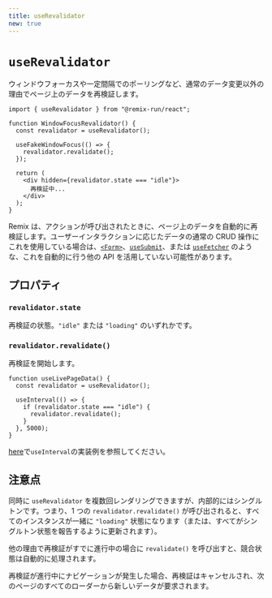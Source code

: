 ```yaml
---
title: useRevalidator
new: true
---
```


# `useRevalidator`

ウィンドウフォーカスや一定間隔でのポーリングなど、通常のデータ変更以外の理由でページ上のデータを再検証します。

```tsx
import { useRevalidator } from "@remix-run/react";

function WindowFocusRevalidator() {
  const revalidator = useRevalidator();

  useFakeWindowFocus(() => {
    revalidator.revalidate();
  });

  return (
    <div hidden={revalidator.state === "idle"}>
      再検証中...
    </div>
  );
}
```

Remix は、アクションが呼び出されたときに、ページ上のデータを自動的に再検証します。ユーザーインタラクションに応じたデータの通常の CRUD 操作にこれを使用している場合は、[`<Form>`][form-component]、[`useSubmit`][use-submit]、または [`useFetcher`][use-fetcher] のような、これを自動的に行う他の API を活用していない可能性があります。

## プロパティ

### `revalidator.state`

再検証の状態。`"idle"` または `"loading"` のいずれかです。

### `revalidator.revalidate()`

再検証を開始します。

```tsx
function useLivePageData() {
  const revalidator = useRevalidator();

  useInterval(() => {
    if (revalidator.state === "idle") {
      revalidator.revalidate();
    }
  }, 5000);
}
```

[here][here]で`useInterval`の実装例を参照してください。

## 注意点

同時に `useRevalidator` を複数回レンダリングできますが、内部的にはシングルトンです。つまり、1 つの `revalidator.revalidate()` が呼び出されると、すべてのインスタンスが一緒に `"loading"` 状態になります（または、すべてがシングルトン状態を報告するように更新されます）。

他の理由で再検証がすでに進行中の場合に `revalidate()` を呼び出すと、競合状態は自動的に処理されます。

再検証が進行中にナビゲーションが発生した場合、再検証はキャンセルされ、次のページのすべてのローダーから新しいデータが要求されます。

[form-component]: ../components/form
[use-fetcher]: ./use-fetcher
[use-submit]: ./use-submit
[here]: https://overreacted.io/making-setinterval-declarative-with-react-hooks
